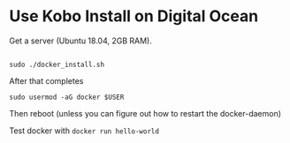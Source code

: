 # Use Kobo Install on Digital Ocean

Get a server (Ubuntu 18.04, 2GB RAM).

```git clone https://github.com/setup-scripts-various

sudo ./docker_install.sh
```

After that completes

```sudo usermod -aG docker $USER```

Then reboot (unless you can figure out how to restart the docker-daemon)

Test docker with ```docker run hello-world```

